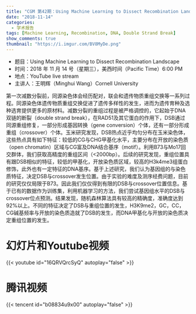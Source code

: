 ```yaml
---
title: "CGM 第42期：Using Machine Learning to Dissect Recombination Landscape"
date: "2018-11-14"
categories:
  - 学术报告
tags: [Machine Learning, Recombination, DNA, Double Strand Break]
show_comments: true
thumbnail: "https://i.imgur.com/BV8MyDe.png"
---
```



- 题目：Using Machine Learning to Dissect Recombination Landscape
- 时间：2018 年 11 月 14 号（星期三），美西时间（Pacific Time）6:00 PM
- 地点：YouTube live stream 
- 主讲人：王明辉（Minghui Wang）Cornell University

第一次减数分裂前，同源染色体会经历配对，联会和遗传物质重组交换等一系列过程。同源染色体遗传物质重组交换促进了遗传多样性的发生，进而为遗传育种及选种选育提供更多的原材料。减数分裂的重组过程是被严格调控的，它起始于DNA双链的断裂（double strand break），在RAD51及其它蛋白的作用下，DSB通过同源重组修复，一部分形成基因转换（gene conversion）个体，还有一部分形成重组（crossover）个体。玉米研究发现，DSB热点近乎均匀分布在玉米染色体，这些热点具有如下特征：较低的CG与CHG甲基化水平，主要分布在开放的染色质（open chromatin）区域与CG富及DNA结合基序（motif）。利用B73与Mo17回交群体，我们获取高精度的重组区间（<2000bp）。后续的研究发现，重组位置具有跟DSB相似的特征，较低的甲基化，开放染色质区域，较高的H3k4me3组蛋白修饰，此外也有一定特征的DNA基序。基于上述研究，我们认为基因组的与染色质特征，决定DSB与crossover发生位置。由于实验的难度及测序经费问题，目前的研究仅仅局限于B73。因此我们仅仅得到有限的DSB与crossover位置信息。基于已有的数据作为训练集，利用机器学习的方法，我们尝试基因组水平的DSB与crossover位点预测。结果发现，随机森林算法具有较高的精确度，准确度达到92%以上。不同的特征决定了DSB与重组位置的发生，H3K9me2，GC，CC，CG碱基频率与开放的染色质造就了DSB的发生，而DNA甲基化与开放的染色质决定重组位置的发生。

# 幻灯片和Youtube视频

{{< youtube id="16QRVQrcSyQ" autoplay="false" >}}

# 腾讯视频

{{< tencent id="b08834u9x00" autoplay="false" >}}

